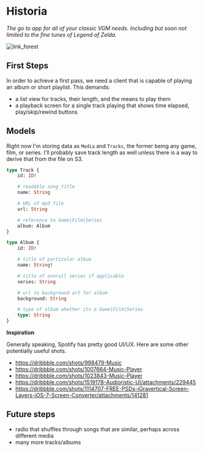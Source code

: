 # Historia

_The go to app for all of your classic VGM needs. Including but soon not limited to the fine tunes of Legend of Zelda._

![link_forest](https://wallup.net/wp-content/uploads/2016/05/24/361797-Link-video_games-The_Legend_of_Zelda-forest-748x421.jpg)

## First Steps

In order to achieve a first pass, we need a client that is capable of playing an album or short playlist. This demands:

-   a list view for tracks, their length, and the means to play them
-   a playback screen for a single track playing that shows time elapsed, play/skip/rewind buttons

## Models

Right now I'm storing data as `Media` and `Tracks`, the former being any game, film, or series. I'll probably save track length as well unless there is a way to derive that from the file on S3.

```graphql
type Track {
	id: ID!

	# readable song title
	name: String

	# URL of mp3 file
	url: String

	# reference to Game|Film|Series
	album: Album
}

type Album {
	id: ID!

	# title of particular album
	name: String!

	# title of overall series if applicable
	series: String

	# url to background art for album
	background: String

	# type of album whether its a Game|Film|Series
	type: String
}
```

**Inspiration**

Generally speaking, Spotify has pretty good UI/UX. Here are some other potentially useful shots.

-   https://dribbble.com/shots/998479-Music
-   https://dribbble.com/shots/1007664-Music-Player
-   https://dribbble.com/shots/1023843-Music-Player
-   https://dribbble.com/shots/1519178-Audioristic-UI/attachments/229445
-   https://dribbble.com/shots/1114707-FREE-PSDs-iGravertical-Screen-Layers-iOS-7-Screen-Converter/attachments/141281

## Future steps

-   radio that shuffles through songs that are similar, perhaps across different media
-   many more tracks/albums
